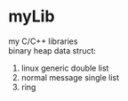 # myLib
my C/C++ libraries  
binary heap 
data struct: 
1) linux generic double list
2) normal message single list
3) ring

